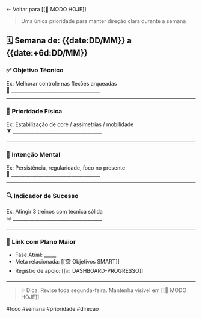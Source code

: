 ← Voltar para [[📆 MODO HOJE]]

> Uma única prioridade para manter direção clara durante a semana

## 🗓️ Semana de: {{date:DD/MM}} a {{date:+6d:DD/MM}}

### ✅ Objetivo Técnico
Ex: Melhorar controle nas flexões arqueadas  
🧠 _____________________________________

---

### 💪 Prioridade Física
Ex: Estabilização de core / assimetrias / mobilidade  
🏋️ _____________________________________

---

### 🧠 Intenção Mental
Ex: Persistência, regularidade, foco no presente  
💭 _____________________________________

---

### 🔍 Indicador de Sucesso
Ex: Atingir 3 treinos com técnica sólida  
📊 _____________________________________

---

### 📌 Link com Plano Maior

- Fase Atual:  _____
- Meta relacionada: [[🏆 Objetivos SMART]]
- Registro de apoio: [[📈 DASHBOARD-PROGRESSO]]

---

> 💡 Dica: Revise toda segunda-feira. Mantenha visível em [[📆 MODO HOJE]]

#foco #semana #prioridade #direcao
